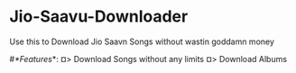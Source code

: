 # Jio-Saavu-Downloader
Use this to Download Jio Saavn Songs without wastin goddamn money


#_*Features_*:
 ¤> Download Songs without any limits
 ¤> Download Albums
